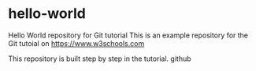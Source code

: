 # hello-world
Hello World repository for Git tutorial
This is an example repository for the Git tutoial on https://www.w3schools.com

This repository is built step by step in the tutorial.
github
